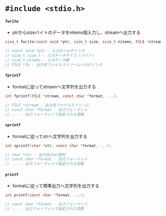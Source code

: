 # `#include <stdio.h>`
#### `fwrite`
- ptrからsizeバイトのデータをnitems個入力し、streamへ出力する

```c
size_t fwrite(const void *ptr, size_t size, size_t nitems, FILE *stream);

// const void *ptr - 入力元へのポインタ
// size_t size_t - 入力データサイズ (バイト)
// size_t nitems - 入力データ数
// FILE *fp - 出力先ファイルストリームへのポインタ
```

#### `fprintf`
- formatに従ってstreamへ文字列を出力する

```c
int fprintf(FILE *stream, const char *format, ...);

// FILE *stream - 出力先ファイルストリーム
// const char *format - 出力フォーマット
// ... - 出力フォーマットで指定された変数
```

#### `sprintf`
- formatに従ってstrへ文字列を出力する

```c
int sprintf(char *str, const char *format, ...);

// char *str - 出力先char配列
// const char *format - 出力フォーマット
// ... - 出力フォーマットで指定された変数
```

#### `printf`
- formatに従って標準出力へ文字列を出力する

```c
int printf(const char *format, ...);

// const char *format - 出力フォーマット
// ... - 出力フォーマットで指定された変数
```
